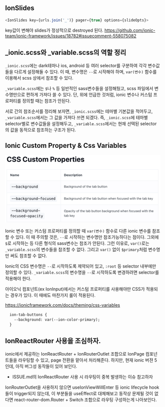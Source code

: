 ## IonSlides

```typescript
<IonSlides key={urls.join('_')} pager={true} options={slideOpts}>
```

key값이 변해야 slides가 정상적으로 destroyed 된다.
https://github.com/ionic-team/ionic-framework/issues/18782#issuecomment-558075082

## \_ionic.scss와 \_variable.scss의 역할 정리

`_ionic.scss`에는 dark테마나 ios, android 등 여러 selector를 구분하여 각각 변수값들을 다르게 설정해둘 수 있다. 이 때, 변수명은 `--`로 시작해야 하며, `var(변수)` 함수를 이용해서 scss 상에서 참조할 수 있다.

`_variable.scss`에는 `$`나 `%` 등 일반적인 sass변수들을 설정해뒀고, scss 파일에서 변수명만으로 편하게 가져다 쓸 수 있다. 단, 위에 언급한 것처럼, ionic 변수나 커스텀 프로퍼티를 정의할 때는 참조가 안된다.

서로 간의 참조순서를 정리해 보자면, `_ionic.scss`에는 테마별 기본값을 적어두고, `_variable.scss`에서는 그 값을 가져다 쓰면 되겠다. 즉, `_ionic.scss`에 테마별 selector별로 변수값들을 설정해두고, `_variable.scss`에서는 현재 선택된 selector의 값을 동적으로 참조하는 구조가 된다.

## Ionic Custom Property & Css Variables

<img src="./img/ionic-custom-property.png">

Ionic 변수 또는 커스텀 프로퍼티를 정의할 때 `var(변수)` 함수로 다른 ionic 변수를 참조할 수 있다. 이 때 주의할 것은, `--`로 시작하는 변수명만 참조가능하다는 점이다. 그외에 `$`로 시작하는 등 다른 형식의 sass변수는 참조가 안된다. 그런 이유로, `var()`로는 `_variable.scss`의 변수들을 참조할 수 없다. 그리고 `var()` 없이 `$primary`처럼 변수명만 써도 참조할 수 없다.

Ionic의 CSS 변수명은 `--`로 시작하도록 제약되어 있고, `:root` 등 selector 내부에만 정의할 수 있다. `_variable.scss`의 변수명을 `--`로 시작하도록 변경하려면 selector를 적용해야 한다.

아이오닉 컴포넌트(ex IonInput)에서는 커스텀 프로퍼티를 사용해야만 CSS가 적용되는 경우가 있다. 이 때에도 마찬가지 룰이 적용된다.

https://ionicframework.com/docs/theming/css-variables

```
  ion-tab-buttons {
    --background: var(--ion-color-primary);
  }
```

## IonReactRouter 사용을 조심하자.

ionic에서 제공하는 IonReactRouter + IonRouterOutlet 조합으로 IonPage 컴포넌트들을 라우팅할 수 있고, page 전환을 맡아서 처리해준다.
하지만, 현재 ionic 버젼 5인데, 아직 버그성 동작들이 있어 보인다.

- ISSUE.md의 IonReactRouter 사용 시 라우팅이 중복 발생하는 이슈 참고하자

IonRouterOutlet을 사용하지 않으면 useIonViewWillEnter 등 ionic lifecycle hook들이 trigger되지 않는데,
이 부분들을 useEffect로 대체해보고 동작상 문제될 것이 없다면 react-router-dom.Router + Switch 조합으로 라우팅 구성하는게 나아보인다.

